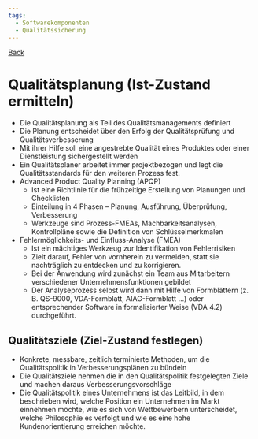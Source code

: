 ```yaml
---
tags:
  - Softwarekomponenten
  - Qualitätssicherung
---
```

[Back](Uebersicht%20der%20Softwarekomponenten%20Themen.md)
# Qualitätsplanung (Ist-Zustand ermitteln)
- Die Qualitätsplanung als Teil des Qualitätsmanagements definiert
- Die Planung entscheidet über den Erfolg der Qualitätsprüfung und Qualitätsverbesserung
- Mit ihrer Hilfe soll eine angestrebte Qualität eines Produktes oder einer Dienstleistung sichergestellt werden
- Ein Qualitätsplaner arbeitet immer projektbezogen und legt die Qualitätsstandards für den weiteren Prozess fest.
- Advanced Product Quality Planning (APQP)
	- Ist eine Richtlinie für die frühzeitige Erstellung von Planungen und Checklisten
	- Einteilung in 4 Phasen – Planung, Ausführung, Überprüfung, Verbesserung
	- Werkzeuge sind Prozess-FMEAs, Machbarkeitsanalysen, Kontrollpläne sowie die Definition von Schlüsselmerkmalen
- Fehlermöglichkeits- und Einfluss-Analyse (FMEA)
	- Ist ein mächtiges Werkzeug zur Identifikation von Fehlerrisiken
	- Zielt darauf, Fehler von vornherein zu vermeiden, statt sie nachträglich zu entdecken und zu korrigieren.
	- Bei der Anwendung wird zunächst ein Team aus Mitarbeitern verschiedener Unternehmensfunktionen gebildet
	- Der Analyseprozess selbst wird dann mit Hilfe von Formblättern (z. B. QS-9000, VDA-Formblatt, AIAG-Formblatt ...) oder entsprechender Software in formalisierter Weise (VDA 4.2) durchgeführt.

## Qualitätsziele (Ziel-Zustand festlegen)
- Konkrete, messbare, zeitlich terminierte Methoden, um die Qualitätspolitik in Verbesserungsplänen zu bündeln
- Die Qualitätsziele nehmen die in den Qualitätspolitik festgelegten Ziele und machen daraus Verbesserungsvorschläge
- Die Qualitätspolitik eines Unternehmens ist das Leitbild, in dem beschrieben wird, welche Position ein Unternehmen im Markt einnehmen möchte, wie es sich von Wettbewerbern unterscheidet, welche Philosophie es verfolgt und wie es eine hohe Kundenorientierung erreichen möchte.